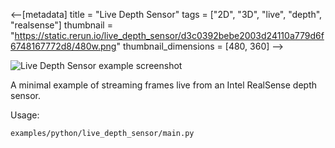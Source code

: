 <--[metadata]
title = "Live Depth Sensor"
tags = ["2D", "3D", "live", "depth", "realsense"]
thumbnail = "https://static.rerun.io/live_depth_sensor/d3c0392bebe2003d24110a779d6f6748167772d8/480w.png"
thumbnail_dimensions = [480, 360]
-->


<picture>
  <source media="(max-width: 480px)" srcset="https://static.rerun.io/live_depth_sensor/d3c0392bebe2003d24110a779d6f6748167772d8/480w.png">
  <source media="(max-width: 768px)" srcset="https://static.rerun.io/live_depth_sensor/d3c0392bebe2003d24110a779d6f6748167772d8/768w.png">
  <source media="(max-width: 1024px)" srcset="https://static.rerun.io/live_depth_sensor/d3c0392bebe2003d24110a779d6f6748167772d8/1024w.png">
  <source media="(max-width: 1200px)" srcset="https://static.rerun.io/live_depth_sensor/d3c0392bebe2003d24110a779d6f6748167772d8/1200w.png">
  <img src="https://static.rerun.io/live_depth_sensor/d3c0392bebe2003d24110a779d6f6748167772d8/full.png" alt="Live Depth Sensor example screenshot">
</picture>


A minimal example of streaming frames live from an Intel RealSense depth sensor.

Usage:
```
examples/python/live_depth_sensor/main.py
```